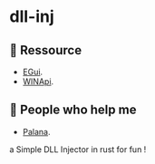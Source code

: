 # dll-inj

## 🚧 Ressource

- [EGui](https://github.com/emilk/egui).
- [WINApi](https://learn.microsoft.com/fr-fr/windows/win32/).

## 👥 People who help me 

- [Palana](https://github.com/yunamari).


a Simple DLL Injector in rust for fun !
                                                                                                                                                             
